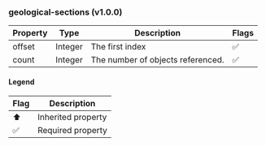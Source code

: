 ### geological-sections (v1.0.0)

| Property | Type | Description | Flags |
|---|---|---|---|
| offset | Integer | The first index | ✅ |
| count | Integer | The number of objects referenced. | ✅ |


#### Legend

| Flag | Description |
| --- | --- |
| ⬆️ | Inherited property |
| ✅ | Required property |


